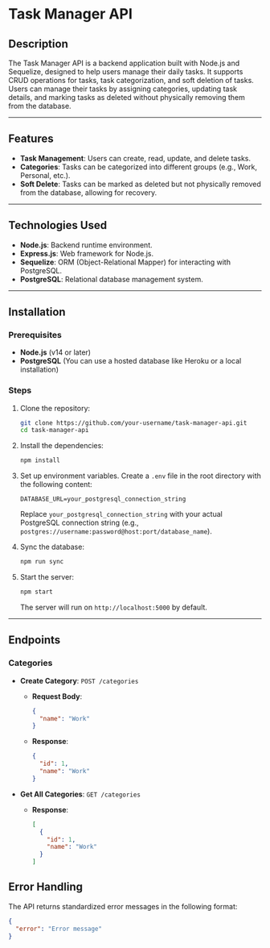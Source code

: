 # Task Manager API

## Description

The Task Manager API is a backend application built with Node.js and Sequelize, designed to help users manage their daily tasks. It supports CRUD operations for tasks, task categorization, and soft deletion of tasks. Users can manage their tasks by assigning categories, updating task details, and marking tasks as deleted without physically removing them from the database.

---

## Features

- **Task Management**: Users can create, read, update, and delete tasks.
- **Categories**: Tasks can be categorized into different groups (e.g., Work, Personal, etc.).
- **Soft Delete**: Tasks can be marked as deleted but not physically removed from the database, allowing for recovery.

---

## Technologies Used

- **Node.js**: Backend runtime environment.
- **Express.js**: Web framework for Node.js.
- **Sequelize**: ORM (Object-Relational Mapper) for interacting with PostgreSQL.
- **PostgreSQL**: Relational database management system.

---

## Installation

### Prerequisites

- **Node.js** (v14 or later)
- **PostgreSQL** (You can use a hosted database like Heroku or a local installation)

### Steps

1. Clone the repository:
    ```bash
    git clone https://github.com/your-username/task-manager-api.git
    cd task-manager-api
    ```

2. Install the dependencies:
    ```bash
    npm install
    ```

3. Set up environment variables. Create a `.env` file in the root directory with the following content:

    ```env
    DATABASE_URL=your_postgresql_connection_string
    ```

    Replace `your_postgresql_connection_string` with your actual PostgreSQL connection string (e.g., `postgres://username:password@host:port/database_name`).

4. Sync the database:
    ```bash
    npm run sync
    ```

5. Start the server:
    ```bash
    npm start
    ```

    The server will run on `http://localhost:5000` by default.

---

## Endpoints

### **Categories**

- **Create Category**: `POST /categories`
    - **Request Body**:
      ```json
      {
        "name": "Work"
      }
      ```
    - **Response**:
      ```json
      {
        "id": 1,
        "name": "Work"
      }
      ```

- **Get All Categories**: `GET /categories`
    - **Response**:
      ```json
      [
        {
          "id": 1,
          "name": "Work"
        }
      ]
      ```

## Error Handling

The API returns standardized error messages in the following format:

```json
{
  "error": "Error message"
}
